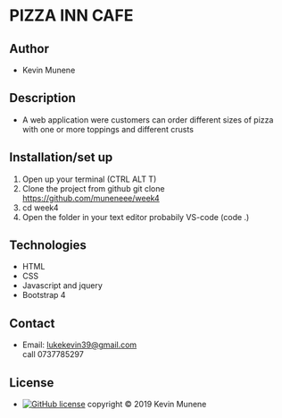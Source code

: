 # PIZZA INN CAFE

## Author
- Kevin Munene

## Description
- A web application were customers can order different sizes of pizza with one or more toppings and different crusts

## Installation/set up
1. Open up your terminal (CTRL ALT T)
2. Clone the project from github git clone https://github.com/muneneee/week4
3. cd week4
4. Open the folder in your text editor probabily VS-code (code .)

## Technologies

- HTML
- CSS
- Javascript and jquery
- Bootstrap 4

## Contact
- Email: <a href ="lukekevin39@gmail.com">lukekevin39@gmail.com<br>
call 0737785297

## License
- [![GitHub license](https://img.shields.io/github/license/Naereen/StrapDown.js.svg)](https://github.com/Naereen/StrapDown.js/blob/master/LICENSE)
copyright &copy; 2019 Kevin Munene
